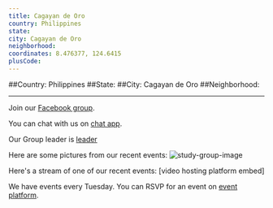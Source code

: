 ```yaml
---
title: Cagayan de Oro
country: Philippines
state: 
city: Cagayan de Oro
neighborhood: 
coordinates: 8.476377, 124.6415
plusCode:
---
```


##Country: Philippines
##State: 
##City: Cagayan de Oro
##Neighborhood: 
*****
Join our [Facebook group](https://www.facebook.com/groups/free.code.camp.cagayandeoro.city).

You can chat with us on [chat app]().

Our Group leader is [leader]()

Here are some pictures from our recent events:
![study-group-image]()

Here's a stream of one of our recent events:
[video hosting platform embed]

We have events every Tuesday. You can RSVP for an event on [event platform]().
